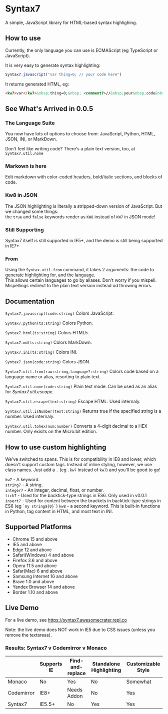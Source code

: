 # Syntax7
A simple, JavaScript library for HTML-based syntax highlighing.

## How to use

Currently, the only language you can use is ECMAScript (eg TypeScript or JavaScript).

It is very easy to generate syntax highlighting:
```js
Syntax7.javascript("var thing=0; // your code here")
```

It returns generated HTML, eg:
```html
<kw7>var</kw7>&nbsp;thing=0;&nbsp; <comment7>//&nbsp;your&nbsp;code&nbsp;here</comment7>
```

## See What's Arrived in 0.0.5

### The Language Suite
You now have lots of options to choose from: JavaScript, Python, HTML, JSON, INI, or MarkDown.

Don't feel like writing code? There's a plain text version, too, at `Syntax7.util.none`
### Markown is here
Edit markdown with color-coded headers, bold/italic sections, and blocks of code.
### Kw8 in JSON
The JSON highlighting is literally a stripped-down version of JavaScript. But we changed some things:<br>
the `true` and `false` keywords render as `KW8` instead of `KW7` in JSON mode!
### Still Supporting
Syntax7 itself is still supported in IE5+, and the demo is still being supported in IE7+
### From
Using the `Syntax.util.from` command, it takes 2 arguments: the code to generate highlighting for, and the language.<br>
This allows certain languages to go by aliases.
Don't worry if you mispell. Mispellings redirect to the plain text version instead od throwing errors.

## Documentation

`Syntax7.javascript(code:string)` Colors JavaScript.

`Syntax7.python(ts:string)` Colors Python.

`Syntax7.html(ts:string)` Colors HTML5.

`Syntax7.md(ts:string)` Colors MarkDown.

`Syntax7.ini(ts:string)` Colors INI.

`Syntax7.json(code:string)` Colors JSON.

`Syntax7.util.from(raw:strimg,language?:string)` Colors code based on a language name or alias, resorting to plain text.

`Syntax7.util.none(code:string)` Plain text mode. Can be used as an alias for *Syntax7.util.escape*.

`Syntax7.util.escape(text:string)` Escape HTML. Used internaly.

`Syntax7.util.isNumber(text:string)` Returns true if the specified string is a number. Used internaly.

`Syntax7.util.tohex(num:number)` Converts a 4-digit decimal to a HEX number. Only exisits on the Micro:bit edition.


##  How to use custom highlighting
We've switched to spans. This is for compatibility in IE8 and lower, which doesn't support custom tags. Instead of inline styling, however, we use class names. Just add a `.` (eg `.kw7` instead of `kw7`) and you'll be good to go! 

`kw7` - A keyword.<br>
`string7` - A string.<br>
`integer7` - An integer, decimal, float, or number.<br>
`tick7` - Used for the backtick-type strings in ES6. Only used in v0.0.1
`insert7` - Used for content between the brackets in backtick-type strings in ES6 (eg `` `my string${0}` ``)
`kw8` - a second keyword. This is built-in functions in Python, tag content in HTML, and most text in INI.


## Supported Platforms

* Chrome 15 and above
* IE5 and above
* Edge 12 and above
* Safari(Windows) 4 and above
* Firefox 3.6 and above
* Opera 11.5 and above
* Safar(Mac) 6 and above
* Samsung Internet 16 and above
* Brave 1.0 and above
* Yandex Browser 14 and above
* Border 1.10 and above



## Live Demo

For a live demo, see https://syntax7.awesomecrater.repl.co

Note: the live demo does NOT work in IE5 due to CSS issues (unless you remove the textareas).



### Results: Syntax7 v Codemirror v Monaco
|            | Supports IE | Find-and-replace | Standalone Highlighting | Customizable Style |
|------------|-------------|------------------|-------------------------|--------------------|
| Monaco     | No          | Yes              | No                      | Somewhat           |
| Codemirror | IE8+        | Needs Addon      | No                      | Yes                |
| Syntax7    | IE5.5+      | No               | Yes                     | Yes                |
